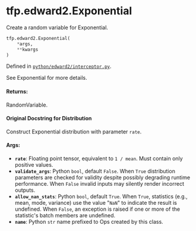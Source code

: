 <div itemscope itemtype="http://developers.google.com/ReferenceObject">
<meta itemprop="name" content="tfp.edward2.Exponential" />
<meta itemprop="path" content="Stable" />
</div>

# tfp.edward2.Exponential

Create a random variable for Exponential.

``` python
tfp.edward2.Exponential(
    *args,
    **kwargs
)
```



Defined in [`python/edward2/interceptor.py`](https://github.com/tensorflow/probability/tree/master/tensorflow_probability/python/edward2/interceptor.py).

<!-- Placeholder for "Used in" -->

See Exponential for more details.

#### Returns:

RandomVariable.


#### Original Docstring for Distribution

Construct Exponential distribution with parameter `rate`.

#### Args:


* <b>`rate`</b>: Floating point tensor, equivalent to `1 / mean`. Must contain only
  positive values.
* <b>`validate_args`</b>: Python `bool`, default `False`. When `True` distribution
  parameters are checked for validity despite possibly degrading runtime
  performance. When `False` invalid inputs may silently render incorrect
  outputs.
* <b>`allow_nan_stats`</b>: Python `bool`, default `True`. When `True`, statistics
  (e.g., mean, mode, variance) use the value "`NaN`" to indicate the
  result is undefined. When `False`, an exception is raised if one or
  more of the statistic's batch members are undefined.
* <b>`name`</b>: Python `str` name prefixed to Ops created by this class.